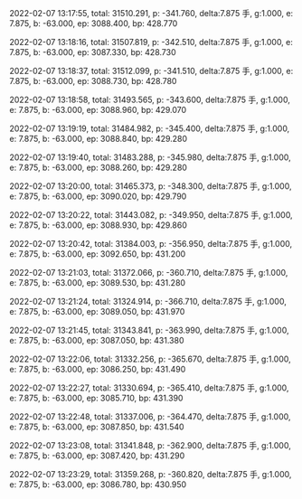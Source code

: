 2022-02-07 13:17:55, total: 31510.291, p: -341.760, delta:7.875 手, g:1.000, e: 7.875, b: -63.000, ep: 3088.400, bp: 428.770

2022-02-07 13:18:16, total: 31507.819, p: -342.510, delta:7.875 手, g:1.000, e: 7.875, b: -63.000, ep: 3087.330, bp: 428.730

2022-02-07 13:18:37, total: 31512.099, p: -341.510, delta:7.875 手, g:1.000, e: 7.875, b: -63.000, ep: 3088.730, bp: 428.780

2022-02-07 13:18:58, total: 31493.565, p: -343.600, delta:7.875 手, g:1.000, e: 7.875, b: -63.000, ep: 3088.960, bp: 429.070

2022-02-07 13:19:19, total: 31484.982, p: -345.400, delta:7.875 手, g:1.000, e: 7.875, b: -63.000, ep: 3088.840, bp: 429.280

2022-02-07 13:19:40, total: 31483.288, p: -345.980, delta:7.875 手, g:1.000, e: 7.875, b: -63.000, ep: 3088.260, bp: 429.280

2022-02-07 13:20:00, total: 31465.373, p: -348.300, delta:7.875 手, g:1.000, e: 7.875, b: -63.000, ep: 3090.020, bp: 429.790

2022-02-07 13:20:22, total: 31443.082, p: -349.950, delta:7.875 手, g:1.000, e: 7.875, b: -63.000, ep: 3088.930, bp: 429.860

2022-02-07 13:20:42, total: 31384.003, p: -356.950, delta:7.875 手, g:1.000, e: 7.875, b: -63.000, ep: 3092.650, bp: 431.200

2022-02-07 13:21:03, total: 31372.066, p: -360.710, delta:7.875 手, g:1.000, e: 7.875, b: -63.000, ep: 3089.530, bp: 431.280

2022-02-07 13:21:24, total: 31324.914, p: -366.710, delta:7.875 手, g:1.000, e: 7.875, b: -63.000, ep: 3089.050, bp: 431.970

2022-02-07 13:21:45, total: 31343.841, p: -363.990, delta:7.875 手, g:1.000, e: 7.875, b: -63.000, ep: 3087.050, bp: 431.380

2022-02-07 13:22:06, total: 31332.256, p: -365.670, delta:7.875 手, g:1.000, e: 7.875, b: -63.000, ep: 3086.250, bp: 431.490

2022-02-07 13:22:27, total: 31330.694, p: -365.410, delta:7.875 手, g:1.000, e: 7.875, b: -63.000, ep: 3085.710, bp: 431.390

2022-02-07 13:22:48, total: 31337.006, p: -364.470, delta:7.875 手, g:1.000, e: 7.875, b: -63.000, ep: 3087.850, bp: 431.540

2022-02-07 13:23:08, total: 31341.848, p: -362.900, delta:7.875 手, g:1.000, e: 7.875, b: -63.000, ep: 3087.420, bp: 431.290

2022-02-07 13:23:29, total: 31359.268, p: -360.820, delta:7.875 手, g:1.000, e: 7.875, b: -63.000, ep: 3086.780, bp: 430.950